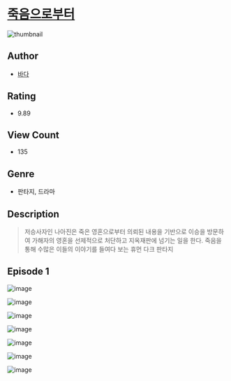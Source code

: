 # [죽음으로부터](https://comic.naver.com/challenge/list?titleId=811375)
![thumbnail](https://image-comic.pstatic.net/user_contents_data/challenge_comic/2023/05/25/305512/upload_3919320484980876083_480x623.jpeg)

## Author
- [바다](https://comic.naver.com/artistTitle?id=305512)

## Rating
- 9.89

## View Count
- 135

## Genre
- 판타지, 드라마

## Description
> 저승사자인 나아진은 죽은 영혼으로부터 의뢰된 내용을 기반으로 이승을 방문하여 가해자의 영혼을 선제적으로 처단하고 지옥재판에 넘기는 일을 한다. 죽음을 통해 수많은 이들의 이야기를 들여다 보는 휴먼 다크 판타지


## Episode 1
![image](https://image-comic.pstatic.net/user_contents_data/challenge_comic/2023/05/25/305512/upload_3689682164367057506.jpeg)

![image](https://image-comic.pstatic.net/user_contents_data/challenge_comic/2023/05/25/305512/upload_7221910363736191544.jpeg)

![image](https://image-comic.pstatic.net/user_contents_data/challenge_comic/2023/05/25/305512/upload_3472614401229599076.jpeg)

![image](https://image-comic.pstatic.net/user_contents_data/challenge_comic/2023/05/25/305512/upload_4050482512008733747.jpeg)

![image](https://image-comic.pstatic.net/user_contents_data/challenge_comic/2023/05/25/305512/upload_3906647716577620274.jpeg)

![image](https://image-comic.pstatic.net/user_contents_data/challenge_comic/2023/05/25/305512/upload_3544445293961820469.jpeg)

![image](https://image-comic.pstatic.net/user_contents_data/challenge_comic/2023/05/25/305512/upload_7149801091883020340.jpeg)
